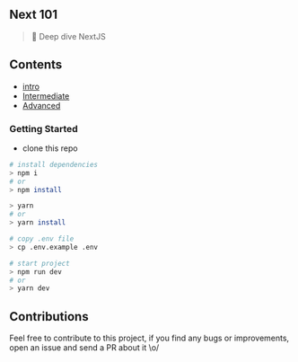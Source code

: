 ## Next 101

> 🌊 Deep dive NextJS 

## Contents
- [intro](https://github.com/biantris/next-101/tree/main/apps/intro)
- [Intermediate]()
- [Advanced]()

### Getting Started
- clone this repo
```sh
# install dependencies
> npm i
# or
> npm install

> yarn
# or
> yarn install

# copy .env file
> cp .env.example .env

# start project
> npm run dev
# or
> yarn dev
```

## Contributions
Feel free to contribute to this project, if you find any bugs or improvements, open an issue and send a PR about it \o/
